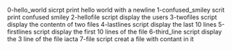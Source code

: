 0-hello_world sicrpt print hello world with a newline
1-confused_smiley scrit print confused smiley
2-hellofile script display the users
3-twofiles script display the contentn of two files
4-lastlines script display the last 10 lines
5-firstlines script display the first 10 lines of the file
6-third_line script display the 3 line of the file iacta
7-file script creat a file with contant in it
